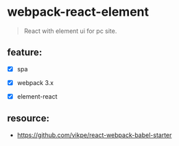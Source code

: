 # webpack-react-element
> React with element ui for pc site.

## feature:
+ [x] spa 
+ [x] webpack 3.x
+ [x] element-react


## resource:
+ https://github.com/vikpe/react-webpack-babel-starter